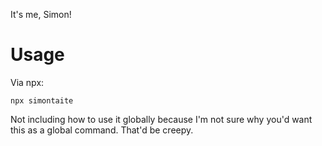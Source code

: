 It's me, Simon!

# Usage
Via npx:
```
npx simontaite
```

Not including how to use it globally because I'm not sure why you'd want this as a global command. That'd be creepy.
